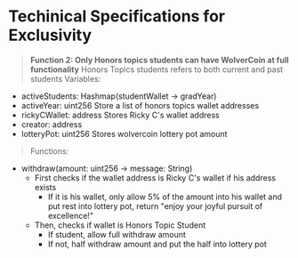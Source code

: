 # Techinical Specifications for Exclusivity
> **Function 2: Only Honors topics students can have WolverCoin at full functionality**
> Honors Topics students refers to both current and past students
> Variables:
- activeStudents: Hashmap(studentWallet -> gradYear)
- activeYear: uint256 Store a list of honors topics wallet addresses
- rickyCWallet: address Stores Ricky C's wallet address
- creator: address
- lotteryPot: uint256 Stores wolvercoin lottery pot amount
> Functions:
- withdraw(amount: uint256 -> message: String)
  - First checks if the wallet address is Ricky C's wallet if his address exists
    - If it is his wallet, only allow 5% of the amount into his wallet and put rest into lottery pot, return "enjoy your joyful pursuit of excellence!"
  - Then, checks if wallet is Honors Topic Student
    - If student, allow full withdraw amount
    - If not, half withdraw amount and put the half into lottery pot
